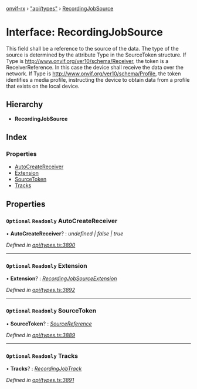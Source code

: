 [onvif-rx](../README.md) › ["api/types"](../modules/_api_types_.md) › [RecordingJobSource](_api_types_.recordingjobsource.md)

# Interface: RecordingJobSource

This field shall be a reference to the source of the data. The type of the source
				is determined by the attribute Type in the SourceToken structure. If Type is
				http://www.onvif.org/ver10/schema/Receiver, the token is a ReceiverReference. In this case
				the device shall receive the data over the network. If Type is
				http://www.onvif.org/ver10/schema/Profile, the token identifies a media profile, instructing the
				device to obtain data from a profile that exists on the local device.

## Hierarchy

* **RecordingJobSource**

## Index

### Properties

* [AutoCreateReceiver](_api_types_.recordingjobsource.md#optional-readonly-autocreatereceiver)
* [Extension](_api_types_.recordingjobsource.md#optional-readonly-extension)
* [SourceToken](_api_types_.recordingjobsource.md#optional-readonly-sourcetoken)
* [Tracks](_api_types_.recordingjobsource.md#optional-readonly-tracks)

## Properties

### `Optional` `Readonly` AutoCreateReceiver

• **AutoCreateReceiver**? : *undefined | false | true*

*Defined in [api/types.ts:3890](https://github.com/patrickmichalina/onvif-rx/blob/3e9b152/src/api/types.ts#L3890)*

___

### `Optional` `Readonly` Extension

• **Extension**? : *[RecordingJobSourceExtension](_api_types_.recordingjobsourceextension.md)*

*Defined in [api/types.ts:3892](https://github.com/patrickmichalina/onvif-rx/blob/3e9b152/src/api/types.ts#L3892)*

___

### `Optional` `Readonly` SourceToken

• **SourceToken**? : *[SourceReference](_api_types_.sourcereference.md)*

*Defined in [api/types.ts:3889](https://github.com/patrickmichalina/onvif-rx/blob/3e9b152/src/api/types.ts#L3889)*

___

### `Optional` `Readonly` Tracks

• **Tracks**? : *[RecordingJobTrack](_api_types_.recordingjobtrack.md)*

*Defined in [api/types.ts:3891](https://github.com/patrickmichalina/onvif-rx/blob/3e9b152/src/api/types.ts#L3891)*
